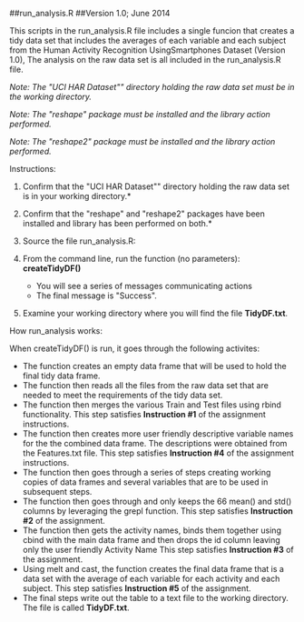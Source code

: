 ##run_analysis.R
##Version 1.0; June 2014

This scripts in the run_analysis.R file includes a single funcion that creates a tidy data set that includes the averages of each variable and each subject from the Human Activity Recognition UsingSmartphones Dataset (Version 1.0),  The analysis on the raw data set is all included in the run_analysis.R file. 

*Note: The "UCI HAR Dataset"" directory holding the raw data set must be in the working directory.*

*Note: The "reshape" package must be installed and the library action performed.*

*Note: The "reshape2" package must be installed and the library action performed.* 

Instructions:

1. Confirm that the "UCI HAR Dataset"" directory holding the raw data set is in your working directory.* 

2. Confirm that the "reshape" and "reshape2" packages have been installed and library has been performed on both.*

3. Source the file run_analysis.R: 

4. From the command line, run the function (no parameters): **createTidyDF()**

      - You will see a series of messages communicating actions
      - The final message is "Success".

5. Examine your working directory where you will find the file **TidyDF.txt**. 


How run_analysis works:

When createTidyDF() is run, it goes through the following activites:

- The function creates an empty data frame that will be used to hold the final tidy data frame.
- The function then reads all the files from the raw data set that are needed to meet the requirements of the tidy data set.
- The function then merges the various Train and Test files using rbind functionality.  This step satisfies **Instruction #1** of the assignment instructions.
- The function then creates more user friendly descriptive variable names for the the combined data frame.  The descriptions were obtained from the Features.txt file.  This step satisfies **Instruction #4** of the assignment instructions.
- The function then goes through a series of steps creating working copies of data frames and several variables that are to be used in subsequent steps.
- The function then goes through and only keeps the 66 mean() and std() columns by leveraging the grepl function.  This step satisfies **Instruction #2** of the assignment.  
- The function then gets the activity names, binds them together using cbind with the main data frame and then drops the id column leaving only the user friendly Activity Name  This step satisfies **Instruction #3** of the assignment.
- Using melt and cast, the function creates the final data frame that is a data set with the average of each variable for each activity and each subject.  This step satisfies **Instruction #5** of the assignment.
- The final steps write out the table to a text file to the working directory.  The file is called **TidyDF.txt**.


 